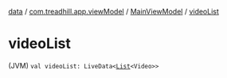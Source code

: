 [data](../../index.md) / [com.treadhill.app.viewModel](../index.md) / [MainViewModel](index.md) / [videoList](./video-list.md)

# videoList

(JVM) `val videoList: LiveData<`[`List`](https://kotlinlang.org/api/latest/jvm/stdlib/kotlin.collections/-list/index.html)`<Video>>`